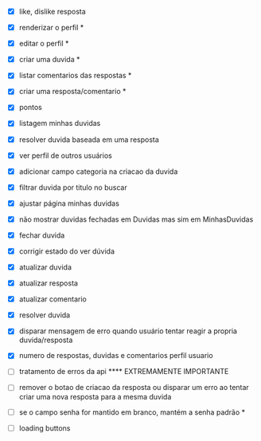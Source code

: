 - [x] like, dislike resposta
- [x] renderizar o perfil *
- [x] editar o perfil *
- [x] criar uma duvida *
- [x] listar comentarios das respostas *
- [x] criar uma resposta/comentario *
- [x] pontos
- [x] listagem minhas duvidas
- [x] resolver duvida baseada em uma resposta
- [x] ver perfil de outros usuários
- [x] adicionar campo categoria na criacao da duvida
- [x] filtrar duvida por titulo no buscar
- [x] ajustar página minhas duvidas
- [x] não mostrar duvidas fechadas em Duvidas mas sim em MinhasDuvidas  
- [x] fechar duvida
- [x] corrigir estado do ver dúvida
- [x] atualizar duvida
- [x] atualizar resposta
- [x] atualizar comentario
- [x] resolver duvida
- [x] disparar mensagem de erro quando usuário tentar reagir a propria duvida/resposta
- [x] numero de respostas, duvidas e comentarios perfil usuario

- [ ] tratamento de erros da api **** EXTREMAMENTE IMPORTANTE

- [ ] remover o botao de criacao da resposta 
  ou disparar um erro ao tentar criar uma nova resposta para a mesma duvida
- [ ] se o campo senha for mantido em branco, mantém a senha padrão *
- [ ] loading buttons
